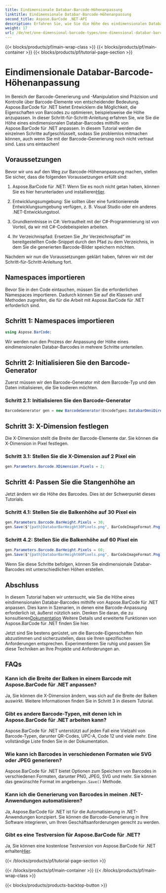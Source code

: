 ```yaml
---
title: Eindimensionale Databar-Barcode-Höhenanpassung
linktitle: Eindimensionale Databar-Barcode-Höhenanpassung
second_title: Aspose.BarCode .NET-API
description: Erfahren Sie, wie Sie die Höhe des eindimensionalen Databar-Barcodes mit Aspose.BarCode für .NET anpassen. Erstellen Sie in wenigen einfachen Schritten benutzerdefinierte Barcodes. Entdecken Sie die Möglichkeiten der Barcode-Anpassung.
weight: 17
url: /de/net/one-dimensional-barcode-types/one-dimensional-databar-barcode-height-adjustment/
---
```


{{< blocks/products/pf/main-wrap-class >}}
{{< blocks/products/pf/main-container >}}
{{< blocks/products/pf/tutorial-page-section >}}

# Eindimensionale Databar-Barcode-Höhenanpassung


Im Bereich der Barcode-Generierung und -Manipulation sind Präzision und Kontrolle über Barcode-Elemente von entscheidender Bedeutung. Aspose.BarCode für .NET bietet Entwicklern die Möglichkeit, die Eigenschaften von Barcodes zu optimieren, beispielsweise die Höhe anzupassen. In dieser Schritt-für-Schritt-Anleitung erfahren Sie, wie Sie die Höhe eines eindimensionalen Databar-Barcodes mithilfe von Aspose.BarCode für .NET anpassen. In diesem Tutorial werden die einzelnen Schritte aufgeschlüsselt, sodass Sie problemlos mitmachen können, auch wenn Sie mit der Barcode-Generierung noch nicht vertraut sind. Lass uns eintauchen!

## Voraussetzungen

Bevor wir uns auf den Weg zur Barcode-Höhenanpassung machen, stellen Sie sicher, dass die folgenden Voraussetzungen erfüllt sind:

1.  Aspose.BarCode für .NET: Wenn Sie es noch nicht getan haben, können Sie es hier herunterladen und installieren[Hier](https://releases.aspose.com/barcode/net/).

2. Entwicklungsumgebung: Sie sollten über eine funktionierende Entwicklungsumgebung verfügen, z. B. Visual Studio oder ein anderes .NET-Entwicklungstool.

3. Grundkenntnisse in C#: Vertrautheit mit der C#-Programmierung ist von Vorteil, da wir mit C#-Codebeispielen arbeiten.

4. Ihr Verzeichnispfad: Ersetzen Sie „Ihr Verzeichnispfad“ im bereitgestellten Code-Snippet durch den Pfad zu dem Verzeichnis, in dem Sie die generierten Barcode-Bilder speichern möchten.

Nachdem wir nun die Voraussetzungen geklärt haben, fahren wir mit der Schritt-für-Schritt-Anleitung fort.

## Namespaces importieren

Bevor Sie in den Code eintauchen, müssen Sie die erforderlichen Namespaces importieren. Dadurch können Sie auf die Klassen und Methoden zugreifen, die für die Arbeit mit Aspose.BarCode für .NET erforderlich sind.

## Schritt 1: Namespaces importieren
```csharp
using Aspose.BarCode;
```

Wir werden nun den Prozess der Anpassung der Höhe eines eindimensionalen Databar-Barcodes in mehrere Schritte unterteilen.

## Schritt 2: Initialisieren Sie den Barcode-Generator

Zuerst müssen wir den Barcode-Generator mit dem Barcode-Typ und den Daten initialisieren, die Sie kodieren möchten.

### Schritt 2.1: Initialisieren Sie den Barcode-Generator
```csharp
BarcodeGenerator gen = new BarcodeGenerator(EncodeTypes.DatabarOmniDirectional, "(01)12345678901231");
```

## Schritt 3: X-Dimension festlegen

Die X-Dimension stellt die Breite der Barcode-Elemente dar. Sie können die X-Dimension in Pixel festlegen.

### Schritt 3.1: Stellen Sie die X-Dimension auf 2 Pixel ein
```csharp
gen.Parameters.Barcode.XDimension.Pixels = 2;
```

## Schritt 4: Passen Sie die Stangenhöhe an

Jetzt ändern wir die Höhe des Barcodes. Dies ist der Schwerpunkt dieses Tutorials.

### Schritt 4.1: Stellen Sie die Balkenhöhe auf 30 Pixel ein
```csharp
gen.Parameters.Barcode.BarHeight.Pixels = 30;
gen.Save($"{path}DatabarBarHeight30Pixels.png", BarCodeImageFormat.Png);
```

### Schritt 4.2: Stellen Sie die Balkenhöhe auf 60 Pixel ein
```csharp
gen.Parameters.Barcode.BarHeight.Pixels = 60;
gen.Save($"{path}DatabarBarHeight60Pixels.png", BarCodeImageFormat.Png);
```

Wenn Sie diese Schritte befolgen, können Sie eindimensionale Databar-Barcodes mit unterschiedlichen Höhen erstellen.

## Abschluss

 In diesem Tutorial haben wir untersucht, wie Sie die Höhe eines eindimensionalen Databar-Barcodes mithilfe von Aspose.BarCode für .NET anpassen. Dies kann in Szenarien, in denen eine Barcode-Anpassung erforderlich ist, äußerst nützlich sein. Denken Sie daran, die zu konsultieren[Dokumentation](https://reference.aspose.com/barcode/net/) Weitere Details und erweiterte Funktionen von Aspose.BarCode für .NET finden Sie hier.

Jetzt sind Sie bestens gerüstet, um die Barcode-Eigenschaften fein abzustimmen und sicherzustellen, dass sie Ihren spezifischen Anforderungen entsprechen. Experimentieren Sie ruhig und passen Sie diese Techniken an Ihre Projekte und Anforderungen an.

## FAQs

### Kann ich die Breite der Balken in einem Barcode mit Aspose.BarCode für .NET anpassen?
Ja, Sie können die X-Dimension ändern, was sich auf die Breite der Balken auswirkt. Weitere Informationen finden Sie in Schritt 3 in diesem Tutorial.

### Gibt es andere Barcode-Typen, mit denen ich in Aspose.BarCode für .NET arbeiten kann?
Aspose.BarCode für .NET unterstützt auf jeden Fall eine Vielzahl von Barcode-Typen, darunter QR-Codes, UPC-A, Code 12 und viele mehr. Eine vollständige Liste finden Sie in der Dokumentation.

### Wie kann ich Barcodes in verschiedenen Formaten wie SVG oder JPEG generieren?
 Aspose.BarCode für .NET bietet Optionen zum Speichern von Barcodes in verschiedenen Formaten, darunter PNG, JPEG, SVG und mehr. Sie können das gewünschte Format im angeben`gen.Save()` Methode.

### Kann ich die Generierung von Barcodes in meinen .NET-Anwendungen automatisieren?
Ja, Aspose.BarCode für .NET ist für die Automatisierung in .NET-Anwendungen konzipiert. Sie können die Barcode-Generierung in Ihre Software integrieren, um Ihren Geschäftsanforderungen gerecht zu werden.

### Gibt es eine Testversion für Aspose.BarCode für .NET?
 Ja, Sie können eine kostenlose Testversion von Aspose.BarCode für .NET erhalten[Hier](https://releases.aspose.com/).

{{< /blocks/products/pf/tutorial-page-section >}}

{{< /blocks/products/pf/main-container >}}
{{< /blocks/products/pf/main-wrap-class >}}

{{< blocks/products/products-backtop-button >}}
